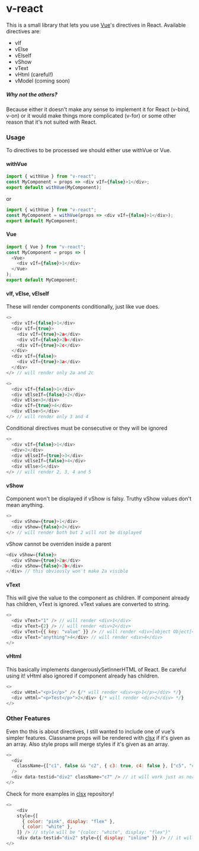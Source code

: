 # v-react

This is a small library that lets you use [Vue](https://github.com/vuejs/vue)'s directives in React. Available directives are:

- vIf
- vElse
- vElseIf
- vShow
- vText
- vHtml (careful!)
- vModel (coming soon)

##### Why not the others?

Because either it doesn't make any sense to implement it for React (v-bind, v-on) or it would make things more complicated (v-for) or some other reason that it's not suited with React.

### Usage

To directives to be processed we should either use withVue or Vue.

#### withVue

```js
import { withVue } from "v-react";
const MyComponent = props => <div vIf={false}>1</div>;
export default withVue(MyComponent);
```

or

```js
import { withVue } from "v-react";
const MyComponent = withVue(props => <div vIf={false}>1</div>);
export default MyComponent;
```

#### Vue

```js
import { Vue } from "v-react";
const MyComponent = props => (
  <Vue>
    <div vIf={false}>1</div>
  </Vue>
);
export default MyComponent;
```

#### vIf, vElse, vElseIf

These will render components conditionally, just like vue does.

```js
<>
  <div vIf={false}>1</div>
  <div vIf={true}>
    <div vIf={true}>2a</div>
    <div vIf={false}>2b</div>
    <div vIf={true}>2c</div>
  </div>
  <div vIf={false}>
    <div vIf={true}>3a</div>
  </div>
</> // will render only 2a and 2c
```

```js
<>
  <div vIf={false}>1</div>
  <div vElseIf={false}>2</div>
  <div vElse>3</div>
  <div vIf={true}>4</div>
  <div vElse>5</div>
</> // will render only 3 and 4
```

Conditional directives must be consecutive or they will be ignored

```js
<>
  <div vIf={false}>1</div>
  <div>2</div>
  <div vElseIf={true}>3</div>
  <div vElseIf={false}>4</div>
  <div vElse>5</div>
</> // will render 2, 3, 4 and 5
```

#### vShow

Component won't be displayed if vShow is falsy. Truthy vShow values don't mean anything.

```js
<>
  <div vShow={true}>1</div>
  <div vShow={false}>2</div>
</> // will render both but 2 will not be displayed
```

vShow cannot be overriden inside a parent

```js
<div vShow={false}>
  <div vShow={true}>2a</div>
  <div vShow={false}>2b</div>
</div> // this obviously won't make 2a visible
```

#### vText

This will give the value to the component as children. If component already has children, vText is ignored. vText values are converted to string.

```js
<>
  <div vText="1" /> // will render <div>1</div>
  <div vText={2} /> // will render <div>2</div>
  <div vText={{ key: "value" }} /> // will render <div>[object Object]</div>
  <div vText="anything">4</div> // will render <div>4</div>
</>
```

#### vHtml

This basically implements dangerouslySetInnerHTML of React. Be careful using it! vHtml also ignored if component already has children.

```js
<>
  <div vHtml="<p>1</p>" /> {/* will render <div><p>1</p></div> */}
  <div vHtml="<p>Test</p>">2</div> {/* will render <div>2</div> */}
</>
```

### Other Features

Even tho this is about directives, I still wanted to include one of vue's simpler features. Classname props will be rendered with [clsx](https://github.com/lukeed/clsx) if it's given as an array. Also style props will merge styles if it's given as an array.

```js
<>
  <div
    className={["c1", false && "c2", { c3: true, c4: false }, ["c5", "c6"]]} // className will be "c1 c3 c5 c6"
  />
  <div data-testid="div2" className="c7" /> // it will work just as normal
</>
```

Check for more examples in [clsx](https://github.com/lukeed/clsx) repository!

```js
<>
    <div
    style={[
      { color: "pink", display: "flex" },
      { color: "white" },
    ]} /> // style will be "{color: "white", display: "flex"}"
    <div data-testid="div2" style={{ display: "inline" }} /> // it will work just as normal
</>
```

